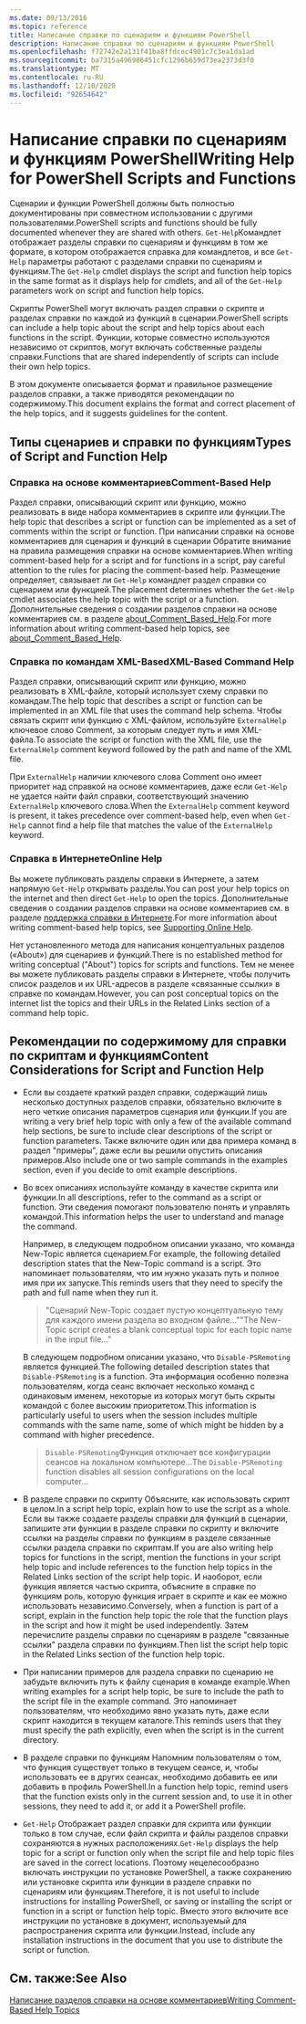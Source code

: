 ```yaml
---
ms.date: 09/13/2016
ms.topic: reference
title: Написание справки по сценариям и функциям PowerShell
description: Написание справки по сценариям и функциям PowerShell
ms.openlocfilehash: f72742e2a131f41ba8ffdcec4901c7c3ea1da1ad
ms.sourcegitcommit: ba7315a496986451cfc1296b659d73ea2373d3f0
ms.translationtype: MT
ms.contentlocale: ru-RU
ms.lasthandoff: 12/10/2020
ms.locfileid: "92654642"
---
```

# <a name="writing-help-for-powershell-scripts-and-functions"></a><span data-ttu-id="563f9-103">Написание справки по сценариям и функциям PowerShell</span><span class="sxs-lookup"><span data-stu-id="563f9-103">Writing Help for PowerShell Scripts and Functions</span></span>

<span data-ttu-id="563f9-104">Сценарии и функции PowerShell должны быть полностью документированы при совместном использовании с другими пользователями.</span><span class="sxs-lookup"><span data-stu-id="563f9-104">PowerShell scripts and functions should be fully documented whenever they are shared with others.</span></span>
<span data-ttu-id="563f9-105">`Get-Help`Командлет отображает разделы справки по сценариям и функциям в том же формате, в котором отображается справка для командлетов, и все `Get-Help` параметры работают с разделами справки по сценариям и функциям.</span><span class="sxs-lookup"><span data-stu-id="563f9-105">The `Get-Help` cmdlet displays the script and function help topics in the same format as it displays help for cmdlets, and all of the `Get-Help` parameters work on script and function help topics.</span></span>

<span data-ttu-id="563f9-106">Скрипты PowerShell могут включать раздел справки о скрипте и разделах справки по каждой из функций в сценарии.</span><span class="sxs-lookup"><span data-stu-id="563f9-106">PowerShell scripts can include a help topic about the script and help topics about each functions in the script.</span></span> <span data-ttu-id="563f9-107">Функции, которые совместно используются независимо от скриптов, могут включать собственные разделы справки.</span><span class="sxs-lookup"><span data-stu-id="563f9-107">Functions that are shared independently of scripts can include their own help topics.</span></span>

<span data-ttu-id="563f9-108">В этом документе описывается формат и правильное размещение разделов справки, а также приводятся рекомендации по содержимому.</span><span class="sxs-lookup"><span data-stu-id="563f9-108">This document explains the format and correct placement of the help topics, and it suggests guidelines for the content.</span></span>

## <a name="types-of-script-and-function-help"></a><span data-ttu-id="563f9-109">Типы сценариев и справки по функциям</span><span class="sxs-lookup"><span data-stu-id="563f9-109">Types of Script and Function Help</span></span>

### <a name="comment-based-help"></a><span data-ttu-id="563f9-110">Справка на основе комментариев</span><span class="sxs-lookup"><span data-stu-id="563f9-110">Comment-Based Help</span></span>

<span data-ttu-id="563f9-111">Раздел справки, описывающий скрипт или функцию, можно реализовать в виде набора комментариев в скрипте или функции.</span><span class="sxs-lookup"><span data-stu-id="563f9-111">The help topic that describes a script or function can be implemented as a set of comments within the script or function.</span></span> <span data-ttu-id="563f9-112">При написании справки на основе комментариев для сценария и функций в сценарии Обратите внимание на правила размещения справки на основе комментариев.</span><span class="sxs-lookup"><span data-stu-id="563f9-112">When writing comment-based help for a script and for functions in a script, pay careful attention to the rules for placing the comment-based help.</span></span> <span data-ttu-id="563f9-113">Размещение определяет, связывает ли `Get-Help` командлет раздел справки со сценарием или функцией.</span><span class="sxs-lookup"><span data-stu-id="563f9-113">The placement determines whether the `Get-Help` cmdlet associates the help topic with the script or a function.</span></span> <span data-ttu-id="563f9-114">Дополнительные сведения о создании разделов справки на основе комментариев см. в разделе [about_Comment_Based_Help](/powershell/module/microsoft.powershell.core/about/about_comment_based_help).</span><span class="sxs-lookup"><span data-stu-id="563f9-114">For more information about writing comment-based help topics, see [about_Comment_Based_Help](/powershell/module/microsoft.powershell.core/about/about_comment_based_help).</span></span>

### <a name="xml-based-command-help"></a><span data-ttu-id="563f9-115">Справка по командам XML-Based</span><span class="sxs-lookup"><span data-stu-id="563f9-115">XML-Based Command Help</span></span>

<span data-ttu-id="563f9-116">Раздел справки, описывающий скрипт или функцию, можно реализовать в XML-файле, который использует схему справки по командам.</span><span class="sxs-lookup"><span data-stu-id="563f9-116">The help topic that describes a script or function can be implemented in an XML file that uses the command help schema.</span></span> <span data-ttu-id="563f9-117">Чтобы связать скрипт или функцию с XML-файлом, используйте `ExternalHelp` ключевое слово Comment, за которым следует путь и имя XML-файла.</span><span class="sxs-lookup"><span data-stu-id="563f9-117">To associate the script or function with the XML file, use the `ExternalHelp` comment keyword followed by the path and name of the XML file.</span></span>

<span data-ttu-id="563f9-118">При `ExternalHelp` наличии ключевого слова Comment оно имеет приоритет над справкой на основе комментариев, даже если `Get-Help` не удается найти файл справки, соответствующий значению `ExternalHelp` ключевого слова.</span><span class="sxs-lookup"><span data-stu-id="563f9-118">When the `ExternalHelp` comment keyword is present, it takes precedence over comment-based help, even when `Get-Help` cannot find a help file that matches the value of the `ExternalHelp` keyword.</span></span>

### <a name="online-help"></a><span data-ttu-id="563f9-119">Справка в Интернете</span><span class="sxs-lookup"><span data-stu-id="563f9-119">Online Help</span></span>

<span data-ttu-id="563f9-120">Вы можете публиковать разделы справки в Интернете, а затем напрямую `Get-Help` открывать разделы.</span><span class="sxs-lookup"><span data-stu-id="563f9-120">You can post your help topics on the internet and then direct `Get-Help` to open the topics.</span></span> <span data-ttu-id="563f9-121">Дополнительные сведения о создании разделов справки на основе комментариев см. в разделе [поддержка справки в Интернете](../module/supporting-online-help.md).</span><span class="sxs-lookup"><span data-stu-id="563f9-121">For more information about writing comment-based help topics, see [Supporting Online Help](../module/supporting-online-help.md).</span></span>

<span data-ttu-id="563f9-122">Нет установленного метода для написания концептуальных разделов («About») для сценариев и функций.</span><span class="sxs-lookup"><span data-stu-id="563f9-122">There is no established method for writing conceptual ("About") topics for scripts and functions.</span></span>
<span data-ttu-id="563f9-123">Тем не менее вы можете публиковать разделы справки в Интернете, чтобы получить список разделов и их URL-адресов в разделе «связанные ссылки» в справке по командам.</span><span class="sxs-lookup"><span data-stu-id="563f9-123">However, you can post conceptual topics on the internet list the topics and their URLs in the Related Links section of a command help topic.</span></span>

## <a name="content-considerations-for-script-and-function-help"></a><span data-ttu-id="563f9-124">Рекомендации по содержимому для справки по скриптам и функциям</span><span class="sxs-lookup"><span data-stu-id="563f9-124">Content Considerations for Script and Function Help</span></span>

- <span data-ttu-id="563f9-125">Если вы создаете краткий раздел справки, содержащий лишь несколько доступных разделов справки, обязательно включите в него четкие описания параметров сценария или функции.</span><span class="sxs-lookup"><span data-stu-id="563f9-125">If you are writing a very brief help topic with only a few of the available command help sections, be sure to include clear descriptions of the script or function parameters.</span></span> <span data-ttu-id="563f9-126">Также включите один или два примера команд в раздел "примеры", даже если вы решили опустить описания примеров.</span><span class="sxs-lookup"><span data-stu-id="563f9-126">Also include one or two sample commands in the examples section, even if you decide to omit example descriptions.</span></span>

- <span data-ttu-id="563f9-127">Во всех описаниях используйте команду в качестве скрипта или функции.</span><span class="sxs-lookup"><span data-stu-id="563f9-127">In all descriptions, refer to the command as a script or function.</span></span> <span data-ttu-id="563f9-128">Эти сведения помогают пользователю понять и управлять командой.</span><span class="sxs-lookup"><span data-stu-id="563f9-128">This information helps the user to understand and manage the command.</span></span>

  <span data-ttu-id="563f9-129">Например, в следующем подробном описании указано, что команда New-Topic является сценарием.</span><span class="sxs-lookup"><span data-stu-id="563f9-129">For example, the following detailed description states that the New-Topic command is a script.</span></span>
  <span data-ttu-id="563f9-130">Это напоминает пользователям, что им нужно указать путь и полное имя при их запуске.</span><span class="sxs-lookup"><span data-stu-id="563f9-130">This reminds users that they need to specify the path and full name when they run it.</span></span>

  > <span data-ttu-id="563f9-131">"Сценарий New-Topic создает пустую концептуальную тему для каждого имени раздела во входном файле..."</span><span class="sxs-lookup"><span data-stu-id="563f9-131">"The New-Topic script creates a blank conceptual topic for each topic name in the input file..."</span></span>

  <span data-ttu-id="563f9-132">В следующем подробном описании указано, что `Disable-PSRemoting` является функцией.</span><span class="sxs-lookup"><span data-stu-id="563f9-132">The following detailed description states that `Disable-PSRemoting` is a function.</span></span> <span data-ttu-id="563f9-133">Эта информация особенно полезна пользователям, когда сеанс включает несколько команд с одинаковым именем, некоторые из которых могут быть скрыты командой с более высоким приоритетом.</span><span class="sxs-lookup"><span data-stu-id="563f9-133">This information is particularly useful to users when the session includes multiple commands with the same name, some of which might be hidden by a command with higher precedence.</span></span>

  > <span data-ttu-id="563f9-134">`Disable-PSRemoting`Функция отключает все конфигурации сеансов на локальном компьютере...</span><span class="sxs-lookup"><span data-stu-id="563f9-134">The `Disable-PSRemoting` function disables all session configurations on the local computer...</span></span>

- <span data-ttu-id="563f9-135">В разделе справки по скрипту Объясните, как использовать скрипт в целом.</span><span class="sxs-lookup"><span data-stu-id="563f9-135">In a script help topic, explain how to use the script as a whole.</span></span> <span data-ttu-id="563f9-136">Если вы также создаете разделы справки для функций в сценарии, запишите эти функции в разделе справки по скрипту и включите ссылки на разделы справки по функциям в разделе связанные ссылки раздела справки по скриптам.</span><span class="sxs-lookup"><span data-stu-id="563f9-136">If you are also writing help topics for functions in the script, mention the functions in your script help topic and include references to the function help topics in the Related Links section of the script help topic.</span></span>
  <span data-ttu-id="563f9-137">И наоборот, если функция является частью скрипта, объясните в справке по функциям роль, которую функция играет в скрипте и как ее можно использовать независимо.</span><span class="sxs-lookup"><span data-stu-id="563f9-137">Conversely, when a function is part of a script, explain in the function help topic the role that the function plays in the script and how it might be used independently.</span></span> <span data-ttu-id="563f9-138">Затем перечислите разделы справки по сценариям в разделе "связанные ссылки" раздела справки по функциям.</span><span class="sxs-lookup"><span data-stu-id="563f9-138">Then list the script help topic in the Related Links section of the function help topic.</span></span>

- <span data-ttu-id="563f9-139">При написании примеров для раздела справки по сценарию не забудьте включить путь к файлу сценария в команде example.</span><span class="sxs-lookup"><span data-stu-id="563f9-139">When writing examples for a script help topic, be sure to include the path to the script file in the example command.</span></span> <span data-ttu-id="563f9-140">Это напоминает пользователям, что необходимо явно указать путь, даже если скрипт находится в текущем каталоге.</span><span class="sxs-lookup"><span data-stu-id="563f9-140">This reminds users that they must specify the path explicitly, even when the script is in the current directory.</span></span>

- <span data-ttu-id="563f9-141">В разделе справки по функциям Напомним пользователям о том, что функция существует только в текущем сеансе, и, чтобы использовать ее в других сеансах, необходимо добавить ее или добавить в профиль PowerShell.</span><span class="sxs-lookup"><span data-stu-id="563f9-141">In a function help topic, remind users that the function exists only in the current session and, to use it in other sessions, they need to add it, or add it a PowerShell profile.</span></span>

- <span data-ttu-id="563f9-142">`Get-Help` Отображает раздел справки для скрипта или функции только в том случае, если файл скрипта и файлы разделов справки сохраняются в нужных расположениях.</span><span class="sxs-lookup"><span data-stu-id="563f9-142">`Get-Help` displays the help topic for a script or function only when the script file and help topic files are saved in the correct locations.</span></span> <span data-ttu-id="563f9-143">Поэтому нецелесообразно включать инструкции по установке PowerShell, а также сохранению или установке скрипта или функции в разделе справки по сценариям или функциям.</span><span class="sxs-lookup"><span data-stu-id="563f9-143">Therefore, it is not useful to include instructions for installing PowerShell, or saving or installing the script or function in a script or function help topic.</span></span> <span data-ttu-id="563f9-144">Вместо этого включите все инструкции по установке в документ, используемый для распространения скрипта или функции.</span><span class="sxs-lookup"><span data-stu-id="563f9-144">Instead, include any installation instructions in the document that you use to distribute the script or function.</span></span>

## <a name="see-also"></a><span data-ttu-id="563f9-145">См. также:</span><span class="sxs-lookup"><span data-stu-id="563f9-145">See Also</span></span>

[<span data-ttu-id="563f9-146">Написание разделов справки на основе комментариев</span><span class="sxs-lookup"><span data-stu-id="563f9-146">Writing Comment-Based Help Topics</span></span>](./writing-comment-based-help-topics.md)
